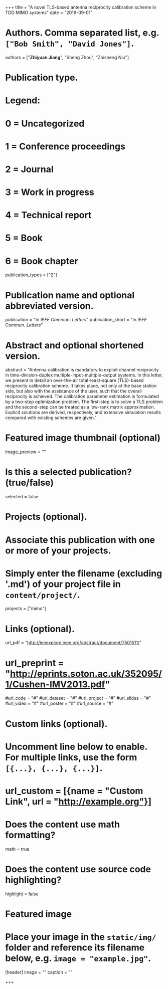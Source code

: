 +++
title = "A novel TLS-based antenna reciprocity calibration scheme in TDD MIMO systems"
date = "2016-09-01"

# Authors. Comma separated list, e.g. `["Bob Smith", "David Jones"]`.
authors = ["**Zhiyuan Jiang**", "Sheng Zhou", "Zhisheng Niu"]

# Publication type.
# Legend:
# 0 = Uncategorized
# 1 = Conference proceedings
# 2 = Journal
# 3 = Work in progress
# 4 = Technical report
# 5 = Book
# 6 = Book chapter
publication_types = ["2"]

# Publication name and optional abbreviated version.
publication = "In *IEEE Commun. Letters*"
publication_short = "In *IEEE Commun. Letters*"

# Abstract and optional shortened version.
abstract = "Antenna calibration is mandatory to exploit channel reciprocity in time-division-duplex multiple-input-multiple-output systems. In this letter, we present in detail an over-the-air total-least-square (TLS)-based reciprocity calibration scheme. It takes place, not only at the base station side, but also with the assistance of the user, such that the overall reciprocity is achieved. The calibration parameter estimation is formulated by a two-step optimization problem. The first-step is to solve a TLS problem and the second-step can be treated as a low-rank matrix approximation. Explicit solutions are derived, respectively, and extensive simulation results compared with existing schemes are given."

# Featured image thumbnail (optional)
image_preview = ""

# Is this a selected publication? (true/false)
selected = false

# Projects (optional).
#   Associate this publication with one or more of your projects.
#   Simply enter the filename (excluding '.md') of your project file in `content/project/`.
projects = ["mimo"]

# Links (optional).
url_pdf = "http://ieeexplore.ieee.org/abstract/document/7501511/"
# url_preprint = "http://eprints.soton.ac.uk/352095/1/Cushen-IMV2013.pdf"
#url_code = "#"
#url_dataset = "#"
#url_project = "#"
#url_slides = "#"
#url_video = "#"
#url_poster = "#"
#url_source = "#"

# Custom links (optional).
#   Uncomment line below to enable. For multiple links, use the form `[{...}, {...}, {...}]`.
# url_custom = [{name = "Custom Link", url = "http://example.org"}]

# Does the content use math formatting?
math = true

# Does the content use source code highlighting?
highlight = false

# Featured image
# Place your image in the `static/img/` folder and reference its filename below, e.g. `image = "example.jpg"`.
[header]
image = ""
caption = ""

+++

